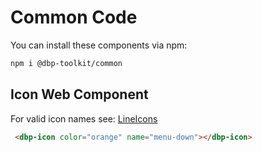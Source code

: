# Common Code

You can install these components via npm:

```bash
npm i @dbp-toolkit/common
```

## Icon Web Component

For valid icon names see: [LineIcons](https://lineicons.com/icons/)

```html
 <dbp-icon color="orange" name="menu-down"></dbp-icon>
```
